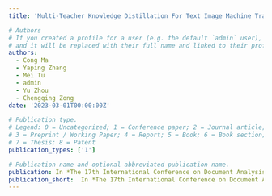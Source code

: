 ```yaml
---
title: 'Multi-Teacher Knowledge Distillation For Text Image Machine Translation'

# Authors
# If you created a profile for a user (e.g. the default `admin` user), write the username (folder name) here
# and it will be replaced with their full name and linked to their profile.
authors:
  - Cong Ma
  - Yaping Zhang
  - Mei Tu
  - admin
  - Yu Zhou
  - Chengqing Zong
date: '2023-03-01T00:00:00Z'

# Publication type.
# Legend: 0 = Uncategorized; 1 = Conference paper; 2 = Journal article;
# 3 = Preprint / Working Paper; 4 = Report; 5 = Book; 6 = Book section;
# 7 = Thesis; 8 = Patent
publication_types: ['1']

# Publication name and optional abbreviated publication name.
publication: In *The 17th International Conference on Document Analysis and Recognition (ICDAR 2023)*
publication_short:  In *The 17th International Conference on Document Analysis and Recognition (ICDAR 2023)*
---
```



